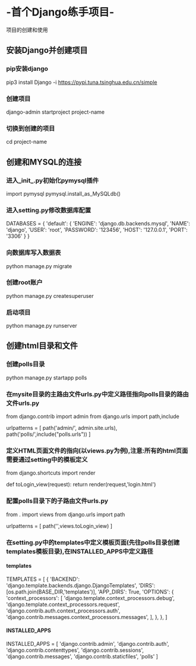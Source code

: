# -首个Django练手项目-
项目的创建和使用

## 安装Django并创建项目

### pip安装django
pip3 install Django -i https://pypi.tuna.tsinghua.edu.cn/simple

### 创建项目
django-admin startproject project-name

### 切换到创建的项目
cd project-name

## 创建和MYSQL的连接

### 进入_init_.py初始化pymysql插件
import pymysql
pymysql.install_as_MySQLdb()

### 进入setting.py修改数据库配置
DATABASES = {
    'default': {
        'ENGINE': 'django.db.backends.mysql',
        'NAME': 'django',
        'USER': 'root',
        'PASSWORD': '123456',
        'HOST': '127.0.0.1',
        'PORT': '3306'
    }
}

### 向数据库写入数据表
python manage.py migrate

### 创建root账户
python manage.py createsuperuser

### 启动项目
python manage.py runserver

## 创建html目录和文件

### 创建polls目录
python manage.py startapp polls

### 在mysite目录的主路由文件urls.py中定义路径指向polls目录的路由文件urls.py
from django.contrib import admin
from django.urls import path,include

urlpatterns = [
    path('admin/', admin.site.urls),
    path('polls/',include("polls.urls"))
]

### 定义HTML页面文件的指向(以views.py为例),注意:所有的html页面需要通过setting中的模板定义
from django.shortcuts import render

def toLogin_view(request):
    return render(request,'login.html')
    

### 配置polls目录下的子路由文件urls.py
from . import views
from django.urls import path

urlpatterns = [
    path('',views.toLogin_view)
]


### 在setting.py中的templates中定义模板页面(先往polls目录创建templates模板目录),在INSTALLED_APPS中定义路径
#### templates
TEMPLATES = [
    {
        'BACKEND': 'django.template.backends.django.DjangoTemplates',
        'DIRS': [os.path.join(BASE_DIR,'templates')],
        'APP_DIRS': True,
        'OPTIONS': {
            'context_processors': [
                'django.template.context_processors.debug',
                'django.template.context_processors.request',
                'django.contrib.auth.context_processors.auth',
                'django.contrib.messages.context_processors.messages',
            ],
        },
    },
]
#### INSTALLED_APPS
INSTALLED_APPS = [
    'django.contrib.admin',
    'django.contrib.auth',
    'django.contrib.contenttypes',
    'django.contrib.sessions',
    'django.contrib.messages',
    'django.contrib.staticfiles',
    'polls'
]
